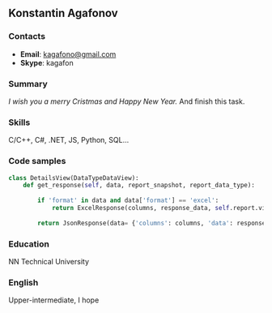 ## Konstantin Agafonov

### Contacts
- __Email__: kagafono@gmail.com
- __Skype__: kagafon

### Summary
*I wish you a merry Cristmas and Happy New Year.* And finish this task.

### Skills
C/C++, C#, .NET, JS, Python, SQL...

### Code samples
```python
class DetailsView(DataTypeDataView):
    def get_response(self, data, report_snapshot, report_data_type):
        
        if 'format' in data and data['format'] == 'excel':
            return ExcelResponse(columns, response_data, self.report.view_name).get_response()
        
        return JsonResponse(data= {'columns': columns, 'data': response_data}, safe=False)
```
### Education
NN Technical University

### English
Upper-intermediate, I hope
